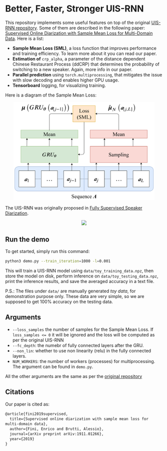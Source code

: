 # Better, Faster, Stronger UIS-RNN

This repository implements some useful features on top of the original [UIS-RNN repository](https://github.com/google/uis-rnn). Some of them are described in the following paper: [Supervised Online Diarization with Sample Mean Loss for Multi-Domain Data](https://arxiv.org/abs/1911.01266).
Here is a list:
* **Sample Mean Loss (SML)**, a loss function that improves performance and training efficiency. To learn more about it you can read our paper.
* **Estimation of** `crp_alpha`, a parameter of the distance dependent Chinese Restaurant Process (ddCRP) that determines the probability of switching to a new speaker. Again, more info in our paper.
* **Parallel prediction** using `torch.multiprocessing`, that mitigates the issue with slow decoding and enables higher GPU usage.
* **Tensorboard** logging, for visualizing training.

Here is a diagram of the Sample Mean Loss:

<p align="center">
  <img src="./resources/SML_diag.png" width="450">
</p>

The UIS-RNN was originally proposed in [Fully Supervised Speaker Diarization](https://arxiv.org/abs/1810.04719).

<p align="center">
  <img src="https://raw.githubusercontent.com/google/uis-rnn/master/resources/uisrnn.gif" width="500">
</p>

## Run the demo

To get started, simply run this command:

```bash
python3 demo.py --train_iteration=1000 -l=0.001
```

This will train a UIS-RNN model using `data/toy_training_data.npz`,
then store the model on disk, perform inference on `data/toy_testing_data.npz`,
print the inference results, and save the averaged accuracy in a text file.

P.S.: The files under `data/` are manually generated *toy data*,
for demonstration purpose only.
These data are very simple, so we are supposed to get 100% accuracy on the
testing data.

## Arguments

* `--loss_samples` the number of samples for the Sample Mean Loss. If `loss_samples <= 0` it will be ignored and the loss will be computed as per the original UIS-RNN
* `--fc_depth`: the numebr of fully connected layers after the GRU.
* `--non_lin`: whether to use non linearity (relu) in the fully connected layers.
* `NUM_WORKERS`: the number of workers (processes) for multiprocessing. The argument can be found in `demo.py`.

All the other arguments are the same as per the [original repository](https://github.com/google/uis-rnn)

## Citations

Our paper is cited as:

```
@article{fini2019supervised,
  title={Supervised online diarization with sample mean loss for multi-domain data},
  author={Fini, Enrico and Brutti, Alessio},
  journal={arXiv preprint arXiv:1911.01266},
  year={2019}
}
```

